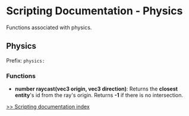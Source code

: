 # Scripting Documentation - Physics
Functions associated with physics.

## Physics
Prefix: ``physics:``

### Functions
- **number raycast(vec3 origin, vec3 direction)**: Returns the **closest entity**'s id from the ray's origin. Returns **-1** if there is no intersection.

[>> Scripting documentation index](../index.md)